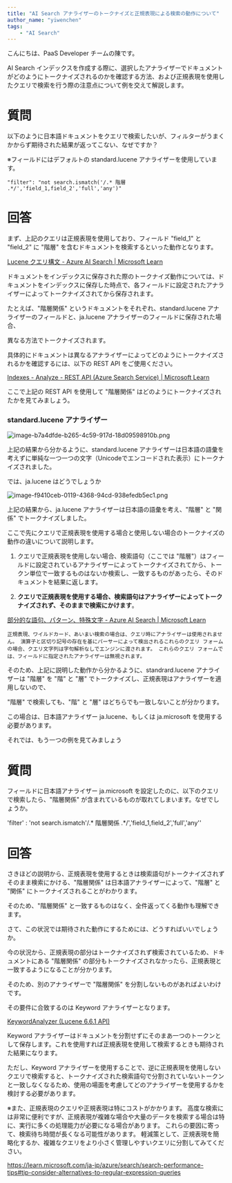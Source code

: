 ```yaml
---
title: "AI Search アナライザーのトークナイズと正規表現による検索の動作について"
author_name: "yiwenchen"
tags:
    - "AI Search"
---
```

こんにちは、PaaS Developer チームの陳です。

AI Search インデックスを作成する際に、選択したアナライザーでドキュメントがどのようにトークナイズされるのかを確認する方法、および正規表現を使用したクエリで検索を行う際の注意点について例を交えて解説します。

# 質問

以下のように日本語ドキュメントをクエリで検索したいが、フィルターがうまくかからず期待された結果が返ってこない、なぜですか？

※フィールドにはデフォルトの standard.lucene アナライザーを使用しています。
~~~
"filter": "not search.ismatch('/.* 階層 .*/','field_1,field_2','full','any')"
~~~

# 回答

まず、上記のクエリは正規表現を使用しており、フィールド "field_1" と "field_2" に "階層" を含むドキュメントを検索するといった動作となります。<br>

[Lucene クエリ構文 - Azure AI Search | Microsoft Learn](https://learn.microsoft.com/ja-jp/azure/search/query-lucene-syntax#bkmk_regex)

ドキュメントをインデックスに保存された際のトークナイズ動作については、ドキュメントをインデックスに保存した時点で、各フィールドに設定されたアナライザーによってトークナイズされてから保存されます。

たとえば、"階層関係" というドキュメントをそれぞれ、standard.lucene アナライザーのフィールドと、ja.lucene アナライザーのフィールドに保存された場合、

異なる方法でトークナイズされます。

具体的にドキュメントは異なるアナライザーによってどのようにトークナイズされるかを確認するには、以下の REST API をご使用ください。<br>

[Indexes - Analyze - REST API (Azure Search Service) | Microsoft Learn](https://learn.microsoft.com/ja-jp/rest/api/searchservice/indexes/analyze?view=rest-searchservice-2024-07-01&tabs=HTTP)

ここで上記の REST API を使用して "階層関係" はどのようにトークナイズされたかを見てみましょう。

### standard.lucene アナライザー

![image-b7a4dfde-b265-4c59-917d-18d09598910b.png]({{site.baseurl}}/media/2025/04/image-b7a4dfde-b265-4c59-917d-18d09598910b.png)

上記の結果から分かるように、standard.lucene アナライザーは日本語の語彙を考えずに単純な一つ一つの文字（Unicodeでエンコードされた表示）にトークナイズされました。

では、ja.lucene はどうでしょうか

![image-f9410ceb-0119-4368-94cd-938efedb5ec1.png]({{site.baseurl}}/media/2025/04/image-f9410ceb-0119-4368-94cd-938efedb5ec1.png)

上記の結果から、ja.lucene アナライザーは日本語の語彙を考え、"階層" と "関係" でトークナイズしました。

ここで先にクエリで正規表現を使用する場合と使用しない場合のトークナイズの動作の違いについて説明します。

1. クエリで正規表現を使用しない場合、検索語句（ここでは "階層"）はフィールドに設定されているアナライザーによってトークナイズされてから、トークン単位で一致するものはないか検索し、一致するものがあったら、そのドキュメントを結果に返します。

2. **クエリで正規表現を使用する場合、検索語句はアナライザーによってトークナイズされず、そのままで検索にかけます**。<br>

[部分的な語句、パターン、特殊文字 - Azure AI Search | Microsoft Learn](https://learn.microsoft.com/ja-jp/azure/search/search-query-partial-matching#about-partial-term-search)

~~~
正規表現、ワイルドカード、あいまい検索の場合は、クエリ時にアナライザーは使用されません。 演算子と区切り記号の存在を基にパーサーによって検出されるこれらのクエリ フォームの場合、クエリ文字列は字句解析なしでエンジンに渡されます。 これらのクエリ フォームでは、フィールドに指定されたアナライザーは無視されます。
~~~

そのため、上記に説明した動作から分かるように、standrard.lucene アナライザーは "階層" を "階" と "層" でトークナイズし、正規表現はアナライザーを適用しないので、

"階層" で検索しても、"階" と "層" はどちらでも一致しないことが分かります。

この場合は、日本語アナライザー ja.lucene、もしくは ja.microsoft を使用する必要があります。

それでは、もう一つの例を見てみましょう

# 質問

フィールドに日本語アナライザー ja.microsoft を設定したのに、以下のクエリで検索したら、"階層関係" が含まれているものが取れてしまいます。なぜでしょうか。
      
'filter' : 'not search.ismatch'/.* 階層関係 .*/','field_1,field_2','full','any''

# 回答

さきほどの説明から、正規表現を使用するときは検索語句がトークナイズされずそのまま検索にかける、"階層関係" は日本語アナライザーによって、"階層" と "関係" にトークナイズされることがわかります。

そのため、"階層関係" と一致するものはなく、全件返ってくる動作も理解できます。

さて、この状況では期待された動作にするためには、どうすればいいでしょうか。

今の状況から、正規表現の部分はトークナイズされず検索されているため、ドキュメントにある "階層関係" の部分もトークナイズされなかったら、正規表現と一致するようになることが分かります。

そのため、別のアナライザーで "階層関係" を分割しないものがあればよいわけです。

その要件に合致するのは Keyword アナライザーとなります。<br>

[KeywordAnalyzer (Lucene 6.6.1 API)](https://lucene.apache.org/core/6_6_1/analyzers-common/org/apache/lucene/analysis/core/KeywordAnalyzer.html)

Keyword アナライザーはドキュメントを分割せずにそのまあ一つのトークンとして保存します。これを使用すれば正規表現を使用して検索するときも期待された結果になります。

ただし、Keyword アナライザーを使用することで、逆に正規表現を使用しないクエリで検索すると、トークナイズされた検索語句で分割されていないトークンと一致しなくなるため、使用の場面を考慮してどのアナライザーを使用するかを検討する必要があります。

※また、正規表現のクエリや正規表現は特にコストがかかります。 高度な検索には非常に便利ですが、正規表現が複雑な場合や大量のデータを検索する場合は特に、実行に多くの処理能力が必要になる場合があります。 これらの要因に寄って、検索待ち時間が長くなる可能性があります。 軽減策として、正規表現を簡略化するか、複雑なクエリをより小さく管理しやすいクエリに分割してみてください。<br>

https://learn.microsoft.com/ja-jp/azure/search/search-performance-tips#tip-consider-alternatives-to-regular-expression-queries


